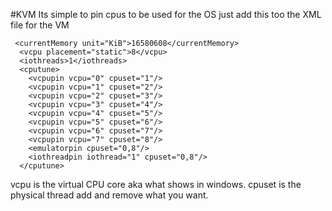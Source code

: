#KVM
Its simple to pin cpus to be used for the OS just add this too the XML file for the VM
```
 <currentMemory unit="KiB">16580608</currentMemory>
  <vcpu placement="static">8</vcpu>
  <iothreads>1</iothreads>
  <cputune>
    <vcpupin vcpu="0" cpuset="1"/>
    <vcpupin vcpu="1" cpuset="2"/>
    <vcpupin vcpu="2" cpuset="3"/>
    <vcpupin vcpu="3" cpuset="4"/>
    <vcpupin vcpu="4" cpuset="5"/>
    <vcpupin vcpu="5" cpuset="6"/>
    <vcpupin vcpu="6" cpuset="7"/>
    <vcpupin vcpu="7" cpuset="8"/>
    <emulatorpin cpuset="0,8"/>
    <iothreadpin iothread="1" cpuset="0,8"/>
  </cputune>
```
 <vcpupin vcpu="0" cpuset="1"/>

vcpu is the virtual CPU core aka what shows in windows.
cpuset is the physical thread add and remove what you want.

